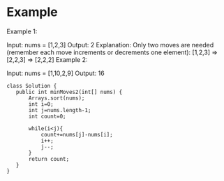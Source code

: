 # Example
Example 1:

Input: nums = [1,2,3]
Output: 2
Explanation:
Only two moves are needed (remember each move increments or decrements one element):
[1,2,3]  =>  [2,2,3]  =>  [2,2,2]
Example 2:

Input: nums = [1,10,2,9]
Output: 16
 
 ```
 class Solution {
    public int minMoves2(int[] nums) {
        Arrays.sort(nums);
        int i=0;
        int j=nums.length-1;
        int count=0;

        while(i<j){
            count+=nums[j]-nums[i];
            i++;
            j--;
        }
        return count;
    }
}
 ```